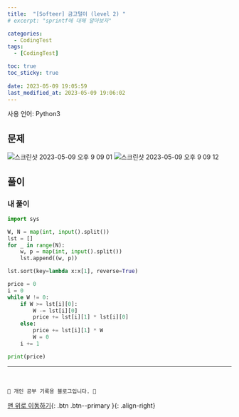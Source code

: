 ```yaml
---
title:  "[Softeer] 금고털이 (level 2) "
# excerpt: "sprintf에 대해 알아보자"

categories:
  - CodingTest
tags:
  - [CodingTest]

toc: true
toc_sticky: true
 
date: 2023-05-09 19:05:59
last_modified_at: 2023-05-09 19:06:02
---
```


사용 언어: Python3

## 문제
![스크린샷 2023-05-09 오후 9 09 01](https://github.com/minju412/darkweb-back/assets/59405576/b08801d5-c63a-4a9c-89d8-75d0347ceb4d)
![스크린샷 2023-05-09 오후 9 09 12](https://github.com/minju412/darkweb-back/assets/59405576/3a6f8d1b-cfd6-4e45-976a-6098b457f150)

## 풀이
### 내 풀이
```py
import sys

W, N = map(int, input().split())
lst = []
for _ in range(N):
    w, p = map(int, input().split())
    lst.append((w, p))

lst.sort(key=lambda x:x[1], reverse=True)

price = 0
i = 0
while W != 0:
    if W >= lst[i][0]:
        W -= lst[i][0]
        price += lst[i][1] * lst[i][0]
    else:
        price += lst[i][1] * W
        W = 0
    i += 1

print(price)
```






***
<br>


    💛 개인 공부 기록용 블로그입니다. 👻

[맨 위로 이동하기](#){: .btn .btn--primary }{: .align-right}